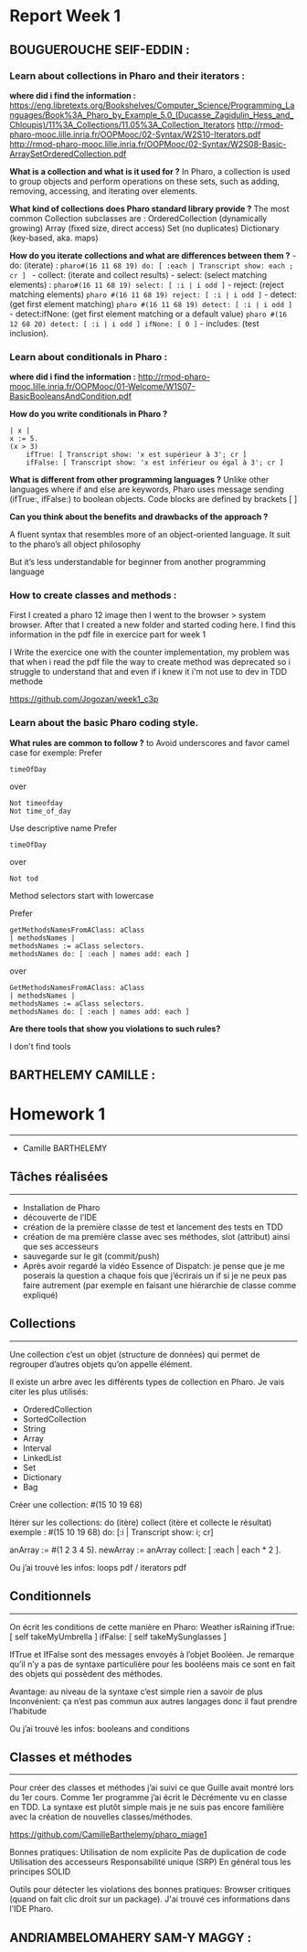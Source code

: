 # Report Week 1

## BOUGUEROUCHE SEIF-EDDIN :

### Learn about collections in Pharo and their iterators :
**where did i find the information :** 
https://eng.libretexts.org/Bookshelves/Computer_Science/Programming_Languages/Book%3A_Pharo_by_Example_5.0_(Ducasse_Zagidulin_Hess_and_Chloupis)/11%3A_Collections/11.05%3A_Collection_Iterators
http://rmod-pharo-mooc.lille.inria.fr/OOPMooc/02-Syntax/W2S10-Iterators.pdf
http://rmod-pharo-mooc.lille.inria.fr/OOPMooc/02-Syntax/W2S08-Basic-ArraySetOrderedCollection.pdf

**What is a collection and what is it used for ?**
In Pharo, a collection is used to group objects and perform operations on these sets, such as adding, removing, accessing, and iterating over elements.

**What kind of collections does Pharo standard library provide ?**
The most common Collection subclasses are : 
OrderedCollection (dynamically growing)
Array (fixed size, direct access)
Set (no duplicates)
Dictionary (key-based, aka. maps)

**How do you iterate collections and what are differences between them ?** 
	- do: (iterate) : ```pharo#(16 11 68 19) do: [ :each | Transcript show: each ; cr ] ```
	- collect: (iterate and collect results)
	- select: (select matching elements) : ```pharo#(16 11 68 19) select: [ :i | i odd ]```
	- reject: (reject matching elements) ```pharo #(16 11 68 19) reject: [ :i | i odd ]```
	- detect: (get first element matching) ```pharo #(16 11 68 19) detect: [ :i | i odd ]```
	- detect:ifNone: (get first element matching or a default value) ```pharo #(16 12 68 20) detect: [ :i | i odd ] ifNone: [ 0 ]```
	- includes: (test inclusion). 
### Learn about conditionals in Pharo :
**where did i find the information :** 
http://rmod-pharo-mooc.lille.inria.fr/OOPMooc/01-Welcome/W1S07-BasicBooleansAndCondition.pdf

**How do you write conditionals in Pharo ?**

```pharo
| x |
x := 5.
(x > 3)
	ifTrue: [ Transcript show: 'x est supérieur à 3'; cr ]
	ifFalse: [ Transcript show: 'x est inférieur ou égal à 3'; cr ]
```

**What is different from other programming languages ?**
Unlike other languages where if and else are keywords, Pharo uses message sending (ifTrue:, ifFalse:) to boolean objects.
Code blocks are defined by brackets [ ]

**Can you think about the benefits and drawbacks of the approach ?** 

A fluent syntax that resembles more of an object-oriented language.
It suit to the pharo’s all object philosophy

But it’s less understandable for beginner from another programming language 

### How to create classes and methods : 

First I created a pharo 12 image then I went to the browser > system browser. After that I  created a new folder and started coding here.
I find this information in the pdf file in exercice part for week 1

I Write the exercice one with the counter implementation, my problem was that when i read the pdf file the way to create method was deprecated so i struggle to understand that and even if i knew it i'm not use to dev in TDD methode

https://github.com/Jogozan/week1_c3p


### Learn about the basic Pharo coding style.

**What rules are common to follow ?** 
to Avoid underscores and favor camel case for exemple: 
Prefer

```pharo
timeOfDay
```
over
```pharo
Not timeofday
Not time_of_day
```
Use descriptive name
Prefer
```pharo
timeOfDay
```
over
```pharo
Not tod
```
Method selectors start with lowercase

Prefer
```pharo
getMethodsNamesFromAClass: aClass
| methodsNames |
methodsNames := aClass selectors.
methodsNames do: [ :each | names add: each ]
```
over
```pharo
GetMethodsNamesFromAClass: aClass
| methodsNames |
methodsNames := aClass selectors.
methodsNames do: [ :each | names add: each ]
```
**Are there tools that show you violations to such rules?** 

I don't find tools


## BARTHELEMY CAMILLE :

# Homework 1
---
- Camille BARTHELEMY

## Tâches réalisées
---
- Installation de Pharo
- découverte de l’IDE
- création de la première classe de test et lancement des tests en TDD
- création de ma première classe avec ses méthodes, slot (attribut) ainsi que ses accesseurs
- sauvegarde sur le git (commit/push)
- Après avoir regardé la vidéo Essence of Dispatch: je pense que je me poserais la question a chaque fois que j’écrirais un if si je ne peux pas faire autrement (par exemple en faisant une hiérarchie de classe comme expliqué)

## Collections
---
Une collection c’est un objet (structure de données) qui permet de regrouper d’autres objets qu’on appelle élément.

Il existe un arbre avec les différents types de collection en Pharo. Je vais citer les plus utilisés:
- OrderedCollection
- SortedCollection
- String
- Array
- Interval
- LinkedList
- Set
- Dictionary
- Bag

Créer une collection:
#(15 10 19 68)

Itérer sur les collections:
do (itère)
collect (itère et collecte le résultat)
exemple : 
#(15 10 19 68) do:
[:i | Transcript show: i; cr]

anArray := #(1 2 3 4 5).
newArray := anArray collect: [ :each | each * 2 ].

Ou j’ai trouvé les infos:
loops pdf / iterators pdf


## Conditionnels
---
On écrit les conditions de cette manière en Pharo:
Weather isRaining 
ifTrue: [ self takeMyUmbrella ] 
ifFalse: [ self takeMySunglasses ] 

IfTrue et IfFalse sont des messages envoyés à l’objet Booléen. Je remarque qu’il n’y a pas de syntaxe particulière pour les booléens mais ce sont en fait des objets qui possèdent des méthodes.

Avantage: au niveau de la syntaxe c’est simple rien a savoir de plus
Inconvénient: ça n’est pas commun aux autres langages donc il faut prendre l’habitude

Ou j’ai trouvé les infos:
booleans and conditions

## Classes et méthodes
---
Pour créer des classes et méthodes j’ai suivi ce que Guille avait montré lors du 1er cours. Comme 1er programme j’ai écrit le Décrémente vu en classe en TDD. La syntaxe est plutôt simple mais je ne suis pas encore familière avec la création de nouvelles classes/méthodes.

https://github.com/CamilleBarthelemy/pharo_miage1 

Bonnes pratiques:
Utilisation de nom explicite
Pas de duplication de code
Utilisation des accesseurs
Responsabilité unique (SRP)
En général tous les principes SOLID

Outils pour détecter les violations des bonnes pratiques:
Browser critiques (quand on fait clic droit sur un package). J'ai trouvé ces informations dans l'IDE Pharo.

## ANDRIAMBELOMAHERY SAM-Y MAGGY :
